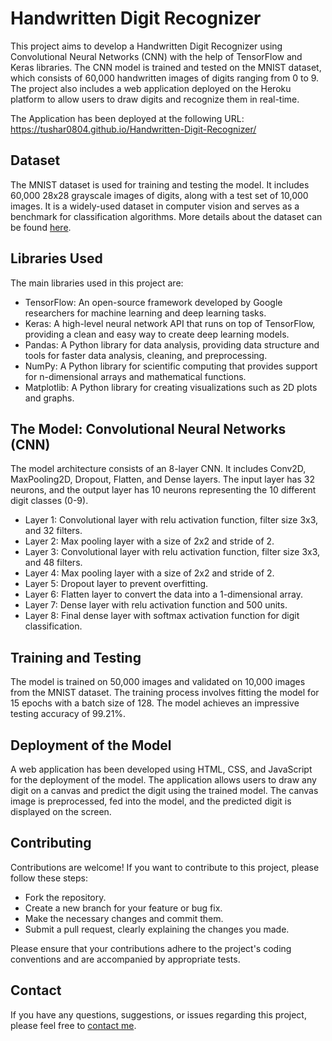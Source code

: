 # Handwritten Digit Recognizer

This project aims to develop a Handwritten Digit Recognizer using Convolutional Neural Networks (CNN) with the help of TensorFlow and Keras libraries. The CNN model is trained and tested on the MNIST dataset, which consists of 60,000 handwritten images of digits ranging from 0 to 9. The project also includes a web application deployed on the Heroku platform to allow users to draw digits and recognize them in real-time.

The Application has been deployed at the following URL: https://tushar0804.github.io/Handwritten-Digit-Recognizer/

## Dataset

The MNIST dataset is used for training and testing the model. It includes 60,000 28x28 grayscale images of digits, along with a test set of 10,000 images. It is a widely-used dataset in computer vision and serves as a benchmark for classification algorithms. More details about the dataset can be found [here](http://yann.lecun.com/exdb/mnist/index.html).

## Libraries Used

The main libraries used in this project are:

- TensorFlow: An open-source framework developed by Google researchers for machine learning and deep learning tasks.
- Keras: A high-level neural network API that runs on top of TensorFlow, providing a clean and easy way to create deep learning models.
- Pandas: A Python library for data analysis, providing data structure and tools for faster data analysis, cleaning, and preprocessing.
- NumPy: A Python library for scientific computing that provides support for n-dimensional arrays and mathematical functions.
- Matplotlib: A Python library for creating visualizations such as 2D plots and graphs.

## The Model: Convolutional Neural Networks (CNN)

The model architecture consists of an 8-layer CNN. It includes Conv2D, MaxPooling2D, Dropout, Flatten, and Dense layers. The input layer has 32 neurons, and the output layer has 10 neurons representing the 10 different digit classes (0-9).

- Layer 1: Convolutional layer with relu activation function, filter size 3x3, and 32 filters.
- Layer 2: Max pooling layer with a size of 2x2 and stride of 2.
- Layer 3: Convolutional layer with relu activation function, filter size 3x3, and 48 filters.
- Layer 4: Max pooling layer with a size of 2x2 and stride of 2.
- Layer 5: Dropout layer to prevent overfitting.
- Layer 6: Flatten layer to convert the data into a 1-dimensional array.
- Layer 7: Dense layer with relu activation function and 500 units.
- Layer 8: Final dense layer with softmax activation function for digit classification.

## Training and Testing

The model is trained on 50,000 images and validated on 10,000 images from the MNIST dataset. The training process involves fitting the model for 15 epochs with a batch size of 128. The model achieves an impressive testing accuracy of 99.21%.

## Deployment of the Model

A web application has been developed using HTML, CSS, and JavaScript for the deployment of the model. The application allows users to draw any digit on a canvas and predict the digit using the trained model. The canvas image is preprocessed, fed into the model, and the predicted digit is displayed on the screen.

## Contributing

Contributions are welcome! If you want to contribute to this project, please follow these steps:

- Fork the repository.
- Create a new branch for your feature or bug fix.
- Make the necessary changes and commit them.
- Submit a pull request, clearly explaining the changes you made.

Please ensure that your contributions adhere to the project's coding conventions and are accompanied by appropriate tests.

## Contact

If you have any questions, suggestions, or issues regarding this project, please feel free to [contact me](mailto:tusharsharma0804@gmail.com).
